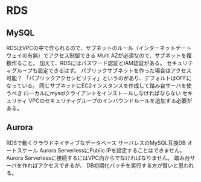 # RDS

## MySQL
RDSはVPCの中で作られるので、サブネットのルール（インターネットゲートウェイの有無）でアクセス制御できる
Multi AZが必須なので、サブネットを複数作ること。
加えて、RDSにはパスワード認証とIAM認証がある。
セキュリティグループも設定できるはず。
パブリックサブネットを作った場合はアクセス可能？
「パブリックアクセシビリティ」というのがあり、デフォルトはOFFになっている。
同じサブネットにEC2インスタンスを作成して踏み台サーバを使うべき
ローカルにmysqlクライアントをインストールしなければならない
セキュリティ
VPCのセキュリティグループのインバウンドルールを追加する必要がある。

## Aurora
RDSで動くクラウドネイティブなデータベース
サーバレスのMySQL互換DB
オートスケール
Aurora ServerlessにPublic IPを設定することはできません。Aurora Serverlessに接続するにはVPC内からでなければなりません。
踏み台サーバを作ればアクセスできるが、
DB初期化バッチを実行する方が賢いと思われる。
